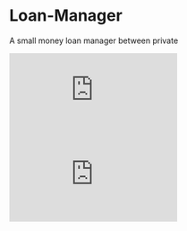 # Loan-Manager
A small money loan manager between private

![Alt text](http://www.hostingpics.net/viewer.php?id=132124SanstitreconvertedwithClipchamp1.gif "Live demo")
![TodoMVC attacked by gremlins](http://www.hostingpics.net/viewer.php?id=132124SanstitreconvertedwithClipchamp1.gif)
